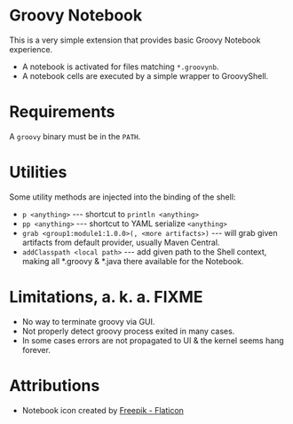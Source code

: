 # Groovy Notebook

This is a very simple extension that provides basic Groovy Notebook experience.

- A notebook is activated for files matching `*.groovynb`.
- A notebook cells are executed by a simple wrapper to GroovyShell.

# Requirements

A `groovy` binary must be in the `PATH`.

# Utilities

Some utility methods are injected into the binding of the shell:

- `p <anything>` --- shortcut to `println <anything>`
- `pp <anything>` --- shortcut to YAML serialize `<anything>`
- `grab <group1:module1:1.0.0>(, <more artifacts>)` --- will grab given artifacts from default provider, usually Maven Central.
- `addClasspath <local path>` --- add given path to the Shell context, making all *.groovy & *.java there available for the Notebook.

# Limitations, a. k. a. FIXME

- No way to terminate groovy via GUI.
- Not properly detect groovy process exited in many cases.
- In some cases errors are not propagated to UI & the kernel seems hang forever.

# Attributions

- Notebook icon created by <a href="https://www.flaticon.com/free-icons/notebook" title="notebook icons">Freepik - Flaticon</a>